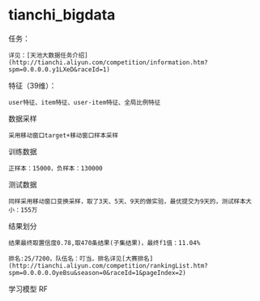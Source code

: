 # tianchi_bigdata
任务：

	详见：[天池大数据任务介绍](http://tianchi.aliyun.com/competition/information.htm?spm=0.0.0.0.y1LXeD&raceId=1)

特征（39维）：

	user特征、item特征、user-item特征、全局比例特征
	
数据采样

	采用移动窗口target+移动窗口样本采样
	
训练数据

	正样本：15000，负样本：130000
	
测试数据

	同样采用移动窗口变换采样，取了3天、5天、9天的做实验，最优提交为9天的，测试样本大小：155万
	
结果划分

	结果最终取置信度0.78,取470条结果(子集结果)，最终f1值：11.04%
	
	排名:25/7200，队伍名：叮当，排名详见[大赛排名](http://tianchi.aliyun.com/competition/rankingList.htm?spm=0.0.0.0.OyeBsu&season=0&raceId=1&pageIndex=2)
	
学习模型
	RF



